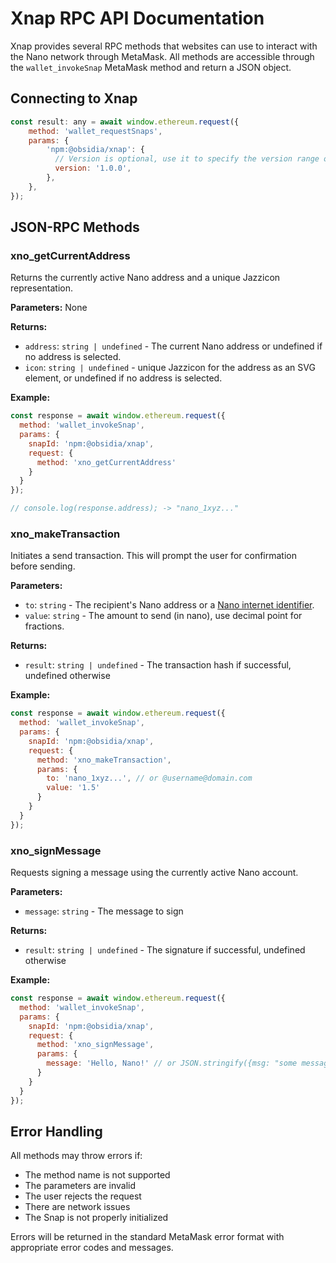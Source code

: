 # Xnap RPC API Documentation

Xnap provides several RPC methods that websites can use to interact with the Nano network through MetaMask. All methods are accessible through the `wallet_invokeSnap` MetaMask method and return a JSON object.

## Connecting to Xnap

```javascript
const result: any = await window.ethereum.request({
    method: 'wallet_requestSnaps',
    params: {
        'npm:@obsidia/xnap': {
          // Version is optional, use it to specify the version range of the snap or leave as empty object
          version: '1.0.0', 
        },
    },
});
```

## JSON-RPC Methods

### xno_getCurrentAddress

Returns the currently active Nano address and a unique Jazzicon representation.

**Parameters:** None

**Returns:**
- `address`: `string | undefined` - The current Nano address or undefined if no address is selected.
- `icon`: `string | undefined` - unique Jazzicon for the address as an SVG element, or undefined if no address is selected.

**Example:**
```javascript
const response = await window.ethereum.request({
  method: 'wallet_invokeSnap',
  params: {
    snapId: 'npm:@obsidia/xnap',
    request: {
      method: 'xno_getCurrentAddress'
    }
  }
});

// console.log(response.address); -> "nano_1xyz..."
```

### xno_makeTransaction

Initiates a send transaction. This will prompt the user for confirmation before sending.

**Parameters:**
- `to`: `string` - The recipient's Nano address or a [Nano internet identifier](https://github.com/mistakia/nano-community/blob/cae1dd3938fa1ca3e51c8d672187294bf3bcc8da/docs/getting-started-devs/integrations.md#nano-internet-identifiers).
- `value`: `string` - The amount to send (in nano), use decimal point for fractions.

**Returns:**
- `result`: `string | undefined` - The transaction hash if successful, undefined otherwise

**Example:**
```javascript
const response = await window.ethereum.request({
  method: 'wallet_invokeSnap',
  params: {
    snapId: 'npm:@obsidia/xnap',
    request: {
      method: 'xno_makeTransaction',
      params: {
        to: 'nano_1xyz...', // or @username@domain.com
        value: '1.5'
      }
    }
  }
});
```

### xno_signMessage

Requests signing a message using the currently active Nano account.

**Parameters:**
- `message`: `string` - The message to sign

**Returns:**
- `result`: `string | undefined` - The signature if successful, undefined otherwise

**Example:**
```javascript
const response = await window.ethereum.request({
  method: 'wallet_invokeSnap',
  params: {
    snapId: 'npm:@obsidia/xnap',
    request: {
      method: 'xno_signMessage',
      params: {
        message: 'Hello, Nano!' // or JSON.stringify({msg: "some message to sign"})
      }
    }
  }
});
```

## Error Handling

All methods may throw errors if:
- The method name is not supported
- The parameters are invalid
- The user rejects the request
- There are network issues
- The Snap is not properly initialized

Errors will be returned in the standard MetaMask error format with appropriate error codes and messages.
